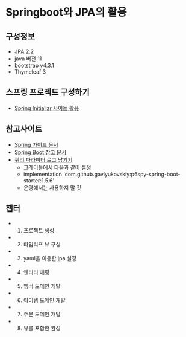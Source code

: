 # Springboot와 JPA의 활용

## 구성정보
* JPA 2.2
* java 버전 11
* bootstrap v4.3.1
* Thymeleaf 3

## 스프링 프로젝트 구성하기
* [Spring Initializr 사이트 활용](https://start.spring.io/)

## 참고사이트
 - [Spring 가이드 문서](https://spring.io/guides)
 - [Spring Boot 참고 문서](https://docs.spring.io/spring-boot/docs/)
 - [쿼리 파라미터 로그 남기기](https://github.com/gavlyukovskiy/spring-boot-data-source-decorator)
    - 그레이들에서 다음과 같이 설정
    - implementation 'com.github.gavlyukovskiy:p6spy-spring-boot-starter:1.5.6' 
    - 운영에서는 사용하지 말 것



## 챕터
* 1. 프로젝트 생성
* 2. 타임리프 뷰 구성
* 3. yaml을 이용한 jpa 설정
* 4. 엔티티 매핑
* 5. 멤버 도메인 개발
* 6. 아이템 도메인 개발
* 7. 주문 도메인 개발
* 8. 뷰를 포함한 완성
